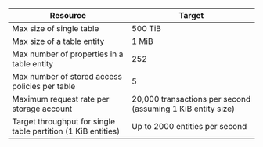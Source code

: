 | Resource | Target |
|----------|---------------|
| Max size of single table | 500 TiB |
| Max size of a table entity | 1 MiB |
| Max number of properties in a table entity | 252 |
| Max number of stored access policies per table | 5 |
| Maximum request rate per storage account | 20,000 transactions per second (assuming 1 KiB entity size) |
| Target throughput for single table partition (1 KiB entities) | Up to 2000 entities per second |